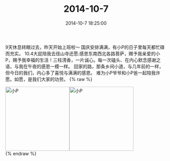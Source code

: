 ﻿---
title: 2014-10-7
date: 2014-10-7 18:25:00
tags:
categories: 妈妈
---
9天休息转眼过去，昨天开始上班啦～
国庆安排满满，有小P的日子里每天都忙碌而充实。
10.4大屁陪我去径山寺还愿:感恩东南西北各路菩萨，赐予我亲爱的小P，赐予我幸福的生活！三柱清香，一片诚心。每一次磕头、在内心默念感谢之语，与我在午夜的感恩一模一样。
回家的路，那条乡间小道，与几年前的一样，但今日的我们，内心多了喜悦与满满的感恩。
难为小P爷爷和小P爸一起陪我许愿。如愿，是我们大家的功劳。
{% raw %}
<div style="width:500 px">
<div style="float:left; width:100 px"><img src="/2014-10-7/微信图片_20171010183756.jpg" width="200" alt="小P"></div>
<div style="float:left; width:100 px"><img src="/2014-10-7/微信图片_20171010183809.jpg" width="200" alt="小P"></div>
<div style="clear:both"></div>
</div>
{% endraw %}